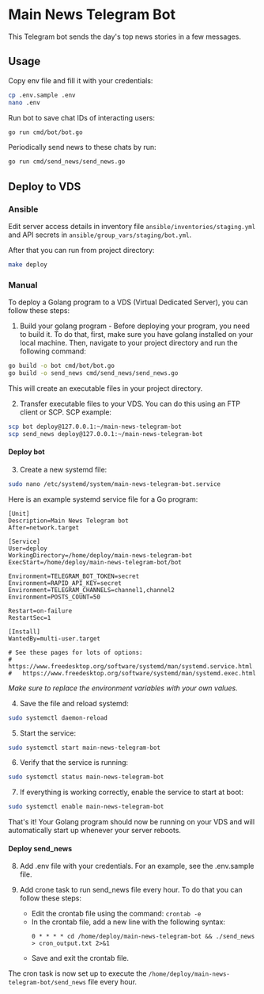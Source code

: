 # Main News Telegram Bot

This Telegram bot sends the day's top news stories in a few messages.

## Usage

Copy env file and fill it with your credentials:

```bash
cp .env.sample .env
nano .env
```

Run bot to save chat IDs of interacting users:

```bash
go run cmd/bot/bot.go
```

Periodically send news to these chats by run:

```bash
go run cmd/send_news/send_news.go
```

## Deploy to VDS

### Ansible

Edit server access details in inventory file `ansible/inventories/staging.yml`
and API secrets in `ansible/group_vars/staging/bot.yml`.

After that you can run from project directory:

```bash
make deploy
```

### Manual

To deploy a Golang program to a VDS (Virtual Dedicated Server), you can follow these steps:

1. Build your golang program - Before deploying your program, you need to build it.
   To do that, first, make sure you have golang installed on your local machine.
   Then, navigate to your project directory and run the following command:

```bash
go build -o bot cmd/bot/bot.go
go build -o send_news cmd/send_news/send_news.go
```

This will create an executable files in your project directory.

2. Transfer executable files to your VDS. You can do this using an FTP client or SCP. SCP example:

```bash
scp bot deploy@127.0.0.1:~/main-news-telegram-bot
scp send_news deploy@127.0.0.1:~/main-news-telegram-bot
```

#### Deploy bot

3. Create a new systemd file:

```bash
sudo nano /etc/systemd/system/main-news-telegram-bot.service
```

Here is an example systemd service file for a Go program:

```
[Unit]
Description=Main News Telegram bot
After=network.target

[Service]
User=deploy
WorkingDirectory=/home/deploy/main-news-telegram-bot
ExecStart=/home/deploy/main-news-telegram-bot/bot

Environment=TELEGRAM_BOT_TOKEN=secret
Environment=RAPID_API_KEY=secret
Environment=TELEGRAM_CHANNELS=channel1,channel2
Environment=POSTS_COUNT=50

Restart=on-failure
RestartSec=1

[Install]
WantedBy=multi-user.target

# See these pages for lots of options:
#   https://www.freedesktop.org/software/systemd/man/systemd.service.html
#   https://www.freedesktop.org/software/systemd/man/systemd.exec.html
```

_Make sure to replace the environment variables with your own values._

4. Save the file and reload systemd:

```bash
sudo systemctl daemon-reload
```

5. Start the service:

```bash
sudo systemctl start main-news-telegram-bot
```

6. Verify that the service is running:

```bash
sudo systemctl status main-news-telegram-bot
```

7. If everything is working correctly, enable the service to start at boot:

```bash
sudo systemctl enable main-news-telegram-bot
```

That's it! Your Golang program should now be running on your VDS and will automatically start up whenever your server reboots.

#### Deploy send_news

8. Add .env file with your credentials. For an example, see the .env.sample file.

9. Add crone task to run send_news file every hour. To do that you can follow these steps:

   - Edit the crontab file using the command: `crontab -e`
   - In the crontab file, add a new line with the following syntax:
      ```
      0 * * * * cd /home/deploy/main-news-telegram-bot && ./send_news > cron_output.txt 2>&1
      ```
   - Save and exit the crontab file.

The cron task is now set up to execute the `/home/deploy/main-news-telegram-bot/send_news` file every hour.